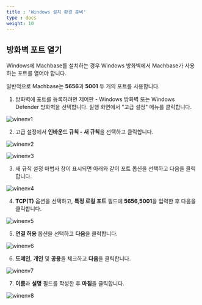 ```yaml
---
title : 'Windows 설치 환경 준비'
type : docs
weight: 10
---
```


## 방화벽 포트 열기

Windows에 Machbase를 설치하는 경우 Windows 방화벽에서 Machbase가 사용하는 포트를 열어야 합니다.

일반적으로 Machbase는 **5656**과 **5001** 두 개의 포트를 사용합니다.

1. 방화벽에 포트를 등록하려면 제어판 - Windows 방화벽 또는 Windows Defender 방화벽을 선택합니다.
    실행 화면에서 "고급 설정" 메뉴를 클릭합니다.

![winenv1](../winenv1.png)

2. 고급 설정에서 **인바운드 규칙 - 새 규칙**을 선택하고 클릭합니다.

![winenv2](../winenv2.png)

![winenv3](../winenv3.png)

3. 새 규칙 설정 마법사 창이 표시되면 아래와 같이 포트 옵션을 선택하고 다음을 클릭합니다.

![winenv4](../winenv4.png)

4. **TCP(T)** 옵션을 선택하고, **특정 로컬 포트** 필드에 **5656,5001**을 입력한 후 다음을 클릭합니다.

![winenv5](../winenv5.png)

5. **연결 허용** 옵션을 선택하고 **다음**을 클릭합니다.

![winenv6](../winenv6.png)

6. **도메인**, **개인** 및 **공용**을 체크하고 **다음**을 클릭합니다.

![winenv7](../winenv7.png)

7. **이름**과 **설명** 필드를 작성한 후 **마침**을 클릭합니다.

![winenv8](../winenv8.png)
    
